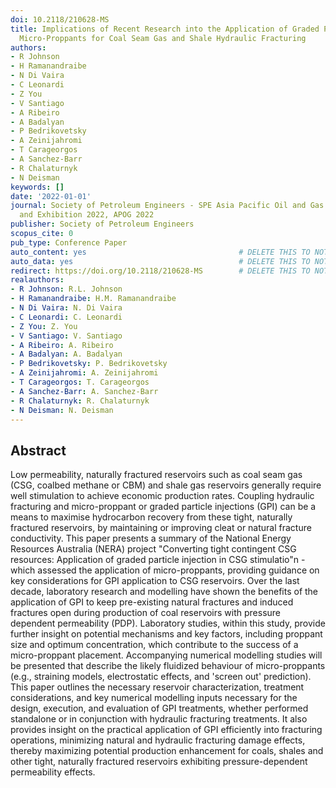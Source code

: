 ```yaml
---
doi: 10.2118/210628-MS
title: Implications of Recent Research into the Application of Graded Particles or
  Micro-Proppants for Coal Seam Gas and Shale Hydraulic Fracturing
authors:
- R Johnson
- H Ramanandraibe
- N Di Vaira
- C Leonardi
- Z You
- V Santiago
- A Ribeiro
- A Badalyan
- P Bedrikovetsky
- A Zeinijahromi
- T Carageorgos
- A Sanchez-Barr
- R Chalaturnyk
- N Deisman
keywords: []
date: '2022-01-01'
journal: Society of Petroleum Engineers - SPE Asia Pacific Oil and Gas Conference
  and Exhibition 2022, APOG 2022
publisher: Society of Petroleum Engineers
scopus_cite: 0
pub_type: Conference Paper
auto_content: yes                                  # DELETE THIS TO NOT AUTO GENERATE CONTENT
auto_data: yes                                     # DELETE THIS TO NOT AUTO GENERATE METADATA
redirect: https://doi.org/10.2118/210628-MS        # DELETE THIS TO NOT REDIRECT
realauthors:
- R Johnson: R.L. Johnson
- H Ramanandraibe: H.M. Ramanandraibe
- N Di Vaira: N. Di Vaira
- C Leonardi: C. Leonardi
- Z You: Z. You
- V Santiago: V. Santiago
- A Ribeiro: A. Ribeiro
- A Badalyan: A. Badalyan
- P Bedrikovetsky: P. Bedrikovetsky
- A Zeinijahromi: A. Zeinijahromi
- T Carageorgos: T. Carageorgos
- A Sanchez-Barr: A. Sanchez-Barr
- R Chalaturnyk: R. Chalaturnyk
- N Deisman: N. Deisman
---
```



## Abstract
Low permeability, naturally fractured reservoirs such as coal seam gas (CSG, coalbed methane or CBM) and shale gas reservoirs generally require well stimulation to achieve economic production rates. Coupling hydraulic fracturing and micro-proppant or graded particle injections (GPI) can be a means to maximise hydrocarbon recovery from these tight, naturally fractured reservoirs, by maintaining or improving cleat or natural fracture conductivity. This paper presents a summary of the National Energy Resources Australia (NERA) project "Converting tight contingent CSG resources: Application of graded particle injection in CSG stimulatio"n - which assessed the application of micro-proppants, providing guidance on key considerations for GPI application to CSG reservoirs. Over the last decade, laboratory research and modelling have shown the benefits of the application of GPI to keep pre-existing natural fractures and induced fractures open during production of coal reservoirs with pressure dependent permeability (PDP). Laboratory studies, within this study, provide further insight on potential mechanisms and key factors, including proppant size and optimum concentration, which contribute to the success of a micro-proppant placement. Accompanying numerical modelling studies will be presented that describe the likely fluidized behaviour of micro-proppants (e.g., straining models, electrostatic effects, and 'screen out' prediction). This paper outlines the necessary reservoir characterization, treatment considerations, and key numerical modelling inputs necessary for the design, execution, and evaluation of GPI treatments, whether performed standalone or in conjunction with hydraulic fracturing treatments. It also provides insight on the practical application of GPI efficiently into fracturing operations, minimizing natural and hydraulic fracturing damage effects, thereby maximizing potential production enhancement for coals, shales and other tight, naturally fractured reservoirs exhibiting pressure-dependent permeability effects.

